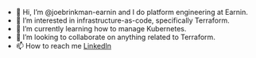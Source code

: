 - 👋 Hi, I’m @joebrinkman-earnin and I do platform engineering at Earnin.
- 👀 I’m interested in infrastructure-as-code, specifically Terraform.
- 🌱 I’m currently learning how to manage Kubernetes.
- 💞️ I’m looking to collaborate on anything related to Terraform.
- 📫 How to reach me [LinkedIn](https://www.linkedin.com/in/brinkmanjg/)

<!---
joebrinkman-earnin/joebrinkman-earnin is a ✨ special ✨ repository because its `README.md` (this file) appears on your GitHub profile.
You can click the Preview link to take a look at your changes.
--->
